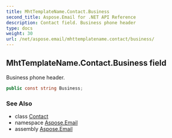 ```yaml
---
title: MhtTemplateName.Contact.Business
second_title: Aspose.Email for .NET API Reference
description: Contact field. Business phone header
type: docs
weight: 30
url: /net/aspose.email/mhttemplatename.contact/business/
---
```

## MhtTemplateName.Contact.Business field

Business phone header.

```csharp
public const string Business;
```

### See Also

* class [Contact](../)
* namespace [Aspose.Email](../../mhttemplatename.contact/)
* assembly [Aspose.Email](../../../)


